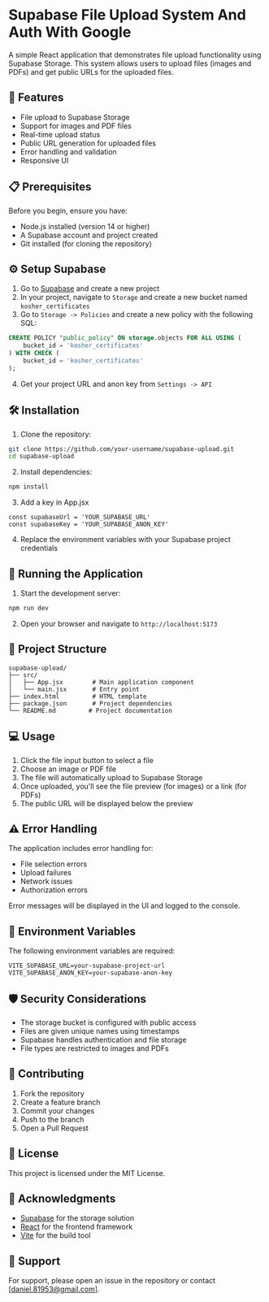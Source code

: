 # Supabase File Upload System And Auth With Google

A simple React application that demonstrates file upload functionality using Supabase Storage. This system allows users to upload files (images and PDFs) and get public URLs for the uploaded files.

## 🚀 Features

- File upload to Supabase Storage
- Support for images and PDF files
- Real-time upload status
- Public URL generation for uploaded files
- Error handling and validation
- Responsive UI

## 📋 Prerequisites

Before you begin, ensure you have:

- Node.js installed (version 14 or higher)
- A Supabase account and project created
- Git installed (for cloning the repository)

## ⚙️ Setup Supabase

1. Go to [Supabase](https://supabase.com) and create a new project
2. In your project, navigate to `Storage` and create a new bucket named `kosher_certificates`
3. Go to `Storage -> Policies` and create a new policy with the following SQL:

```sql
CREATE POLICY "public_policy" ON storage.objects FOR ALL USING (
    bucket_id = 'kosher_certificates'
) WITH CHECK (
    bucket_id = 'kosher_certificates'
);
```

4. Get your project URL and anon key from `Settings -> API`

## 🛠️ Installation

1. Clone the repository:

```bash
git clone https://github.com/your-username/supabase-upload.git
cd supabase-upload
```

2. Install dependencies:

```bash
npm install
```

3. Add a key in App.jsx

```key
const supabaseUrl = 'YOUR_SUPABASE_URL'
const supabaseKey = 'YOUR_SUPABASE_ANON_KEY'
```

4. Replace the environment variables with your Supabase project credentials

## 🚀 Running the Application

1. Start the development server:

```bash
npm run dev
```

2. Open your browser and navigate to `http://localhost:5173`

## 📁 Project Structure

```
supabase-upload/
├── src/
│   ├── App.jsx        # Main application component
│   └── main.jsx       # Entry point
├── index.html         # HTML template
├── package.json       # Project dependencies
└── README.md         # Project documentation
```

## 💻 Usage

1. Click the file input button to select a file
2. Choose an image or PDF file
3. The file will automatically upload to Supabase Storage
4. Once uploaded, you'll see the file preview (for images) or a link (for PDFs)
5. The public URL will be displayed below the preview

## ⚠️ Error Handling

The application includes error handling for:

- File selection errors
- Upload failures
- Network issues
- Authorization errors

Error messages will be displayed in the UI and logged to the console.

## 🔑 Environment Variables

The following environment variables are required:

```env
VITE_SUPABASE_URL=your-supabase-project-url
VITE_SUPABASE_ANON_KEY=your-supabase-anon-key
```

## 🛡️ Security Considerations

- The storage bucket is configured with public access
- Files are given unique names using timestamps
- Supabase handles authentication and file storage
- File types are restricted to images and PDFs

## 🤝 Contributing

1. Fork the repository
2. Create a feature branch
3. Commit your changes
4. Push to the branch
5. Open a Pull Request

## 📝 License

This project is licensed under the MIT License.

## 🙏 Acknowledgments

- [Supabase](https://supabase.com) for the storage solution
- [React](https://reactjs.org) for the frontend framework
- [Vite](https://vitejs.dev) for the build tool

## 📧 Support

For support, please open an issue in the repository or contact [daniel.81953@gmail.com].
